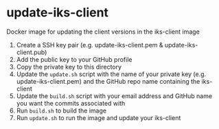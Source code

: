# update-iks-client
Docker image for updating the client versions in the iks-client image

1. Create a SSH key pair (e.g. update-iks-client.pem & update-iks-client.pub)
2. Add the public key to your GitHub profile
3. Copy the private key to this directory
4. Update the `update.sh` script with the name of your private key (e.g. update-iks-client.pem) and the GitHub repo name containing the iks-client
5. Update the `build.sh` script with your email address and GitHub name you want the commits associated with
6. Run `build.sh` to build the image
7. Run `update.sh` to run the image and update your iks-client

